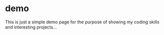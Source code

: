 # demo

This is just a simple demo page for the purpose of showing my coding skills and interesting projects...
